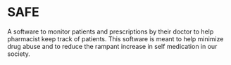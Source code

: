 SAFE
====

A software to monitor patients and prescriptions by their doctor to help pharmacist keep track of patients. This software is meant to help minimize drug abuse and to reduce the rampant increase in self medication in our society.
